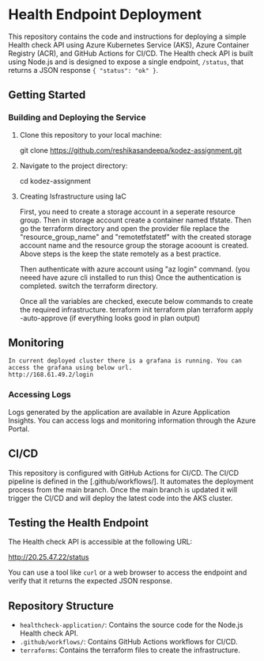 # Health Endpoint Deployment

This repository contains the code and instructions for deploying a simple Health check API using Azure Kubernetes Service (AKS), Azure Container Registry (ACR), and GitHub Actions for CI/CD. The Health check API is built using Node.js and is designed to expose a single endpoint, `/status`, that returns a JSON response `{ "status": "ok" }`.


## Getting Started

### Building and Deploying the Service

1. Clone this repository to your local machine:

   git clone https://github.com/reshikasandeepa/kodez-assignment.git

2. Navigate to the project directory:

   cd kodez-assignment

3. Creating Isfrastructure using IaC

   First, you need to create a storage account in a seperate resource group. Then in storage account create a container named tfstate. Then go the terraform directory and open the provider file replace the "resource_group_name" and "remotetfstatetf" with the created storage account name and the resource group the storage acoount is created.
   Above steps is the keep the state remotely as a best practice.

   Then authenticate with azure account using "az login" command. (you neeed have azure cli installed to run this)
   Once the authentication is completed. switch the terraform directory.

   Once all the variables are checked, execute below commands to create the required infrastructure.
    terraform init
    terraform plan
    terraform apply -auto-approve (if everything looks good in plan output)

## Monitoring
    In current deployed cluster there is a grafana is running. You can access the grafana using below url.
    http://168.61.49.2/login

### Accessing Logs

Logs generated by the application are available in Azure Application Insights. You can access logs and monitoring information through the Azure Portal.

## CI/CD

This repository is configured with GitHub Actions for CI/CD. The CI/CD pipeline is defined in the [.github/workflows/]. It automates the deployment process from the main branch. Once the main branch is updated it will trigger the CI/CD and will deploy the latest code into the AKS cluster.

## Testing the Health Endpoint

The Health check API is accessible at the following URL:

http://20.25.47.22/status

You can use a tool like `curl` or a web browser to access the endpoint and verify that it returns the expected JSON response.

## Repository Structure

- `healthcheck-application/`: Contains the source code for the Node.js Health check API.
- `.github/workflows/`: Contains GitHub Actions workflows for CI/CD.
- `terraforms`: Contains the terraform files to create the infrastructure.